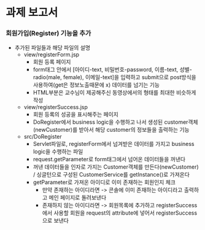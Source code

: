 # 과제 보고서



### 회원가입(Register) 기능을 추가

- 추가된 파일들과 해당 파일의 설명 
  - view/registerForm.jsp 
    - 회원 등록 페이지
    -  form태그 안에서 [아이디-text, 비밀번호-password, 이름-text, 성별-radio(male, female), 이메일-text]을 입력하고 submit으로 post방식을 사용하여(get은 정보노출때문에 x) 데이터를 넘기는 기능
    - HTML부분은 교수님이 제공해주신 동영상에서의 형태를 최대한 비슷하게 작성
  - view/registerSuccess.jsp
    - 회원 등록의 성공을 표시해주는 페이지
    - DoRegister에서 business logic을 수행하고 나서 생성된 customer객체(newCustomer)를 받아서 해당 customer의 정보들을 출력하는 기능
  - src/DoRegister 
    - Servlet파일로, registerForm에서 넘겨받은 데이터를 가지고 business logic을 수행하는 파일
    - request.getParameter로 form태그에서 넘어온 데이터들을 꺼낸다
    - 꺼낸 데이터들을 인자로 가지는 Customer객체를 만든다(newCustomer) / 싱글턴으로 구성된 CustomerService를 getInstance()로 가져온다
    - getParameter로 가져온 아이디로 이미 존재하는 회원인지 체크
      - 만약 존재하는 아이디라면 -> 콘솔에 이미 존재하는 아이디라고 출력하고 메인 페이지로 돌려보낸다
      - 존재하지 않는 아이디라면 -> 회원목록에 추가하고 registerSuccess에서 사용할 회원을 request의 attribute에 넣어서 registerSuccess으로 보낸다







